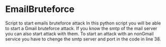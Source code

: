 # EmailBruteforce
Script to start emails bruteforce attack
In this python script you will be able to start a Gmail bruteforce attack. If you know the smtp of the mail server you can also start attack with them. To start an attack with an nonGmail service you have to chenge the smtp server and port in the code in line 38.
